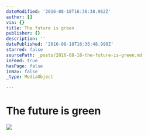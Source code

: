 ```yaml
---
dateModified: '2016-08-18T16:36:38.962Z'
author: []
via: {}
title: The future is green
publisher: {}
description: ''
datePublished: '2016-08-18T16:36:48.990Z'
starred: false
sourcePath: _posts/2016-08-18-the-future-is-green.md
inFeed: true
hasPage: false
inNav: false
_type: MediaObject

---
```

# The future is green

![](https://the-grid-user-content.s3-us-west-2.amazonaws.com/05259632-e387-491e-994b-375ce0b8788f.jpg)